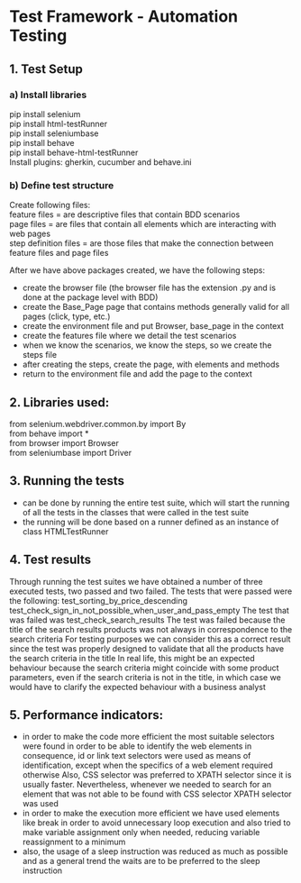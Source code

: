 # Test Framework - Automation Testing

## 1. Test Setup
### a) Install libraries
pip install selenium  
pip install html-testRunner  
pip install seleniumbase  
pip install behave  
pip install behave-html-testRunner  
Install plugins: gherkin, cucumber and behave.ini

### b) Define test structure
Create following files:  
feature files = are descriptive files that contain BDD scenarios  
page files = are files that contain all elements which are interacting with web pages  
step definition files = are those files that make the connection between feature files and page files  

After we have above packages created, we have the following steps:  
   - create the browser file (the browser file has the extension .py and is done at the package level with BDD)
   - create the Base_Page page that contains methods generally valid for all pages (click, type, etc.)
   - create the environment file and put Browser, base_page in the context
   - create the features file where we detail the test scenarios
   - when we know the scenarios, we know the steps, so we create the steps file
   - after creating the steps, create the page, with elements and methods
   - return to the environment file and add the page to the context  

## 2. Libraries used:
from selenium.webdriver.common.by import By  
from behave import *  
from browser import Browser  
from seleniumbase import Driver

## 3. Running the tests
- can be done by running the entire test suite, which will start the running of all the tests in the classes that were called in the test suite  
- the running will be done based on a runner defined as an instance of class HTMLTestRunner  

## 4. Test results 
Through running the test suites we have obtained a number of three executed tests, two passed and two failed. The tests that were passed were the following:
test_sorting_by_price_descending
test_check_sign_in_not_possible_when_user_and_pass_empty
The test that was failed was test_check_search_results The test was failed because the title of the search results products was not always in correspondence to the search criteria For testing purposes we can consider this as a correct result since the test was properly designed to validate that all the products have the search criteria in the title In real life, this might be an expected behaviour because the search criteria might coincide with some product parameters, even if the search criteria is not in the title, in which case we would have to clarify the expected behaviour with a business analyst

## 5. Performance indicators:
   - in order to make the code more efficient the most suitable selectors were found in order to be able to identify the web elements in consequence, id or link text selectors were used as means of identification, except 
     when the specifics of a web element required otherwise Also, CSS selector was preferred to XPATH selector since it is usually faster. Nevertheless, whenever we needed to search for an element that was not able to be 
    found with CSS selector XPATH selector was used
   - in order to make the execution more efficient we have used elements like break in order to avoid unnecessary loop execution and also tried to make variable assignment only when needed, reducing variable reassignment 
     to a minimum
   - also, the usage of a sleep instruction was reduced as much as possible and as a general trend the waits are to be preferred to the sleep instruction
